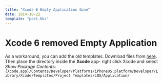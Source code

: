 ```yaml
---
title: "Xcode 6 Empty Application Gone"
date: 2014-10-22
template: "post.hbs"
---
```


# Xcode 6 removed Empty Application

As a workaround, you can add the old templates. Download files from [here][link]. Then place the directory inside the **Xcode** app- right click Xcode and select _Show Package Contents_:
`{Xcode.app}/Contents/Developer/Platforms/iPhoneOS.platform/Developer/Library/Xcode/Templates/Project Templates/iOS/Application/`





[link]: http://cl.ly/401z1t1R1b3Z